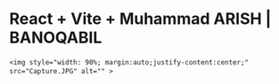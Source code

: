 # React + Vite + Muhammad ARISH | BANOQABIL

    <img style="width: 90%; margin:auto;justify-content:center;" src="Capture.JPG" alt="" >








